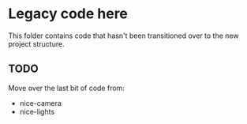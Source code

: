 # Legacy code here

This folder contains code that hasn't been transitioned over to the new project structure.

## TODO

Move over the last bit of code from:

- nice-camera
- nice-lights
